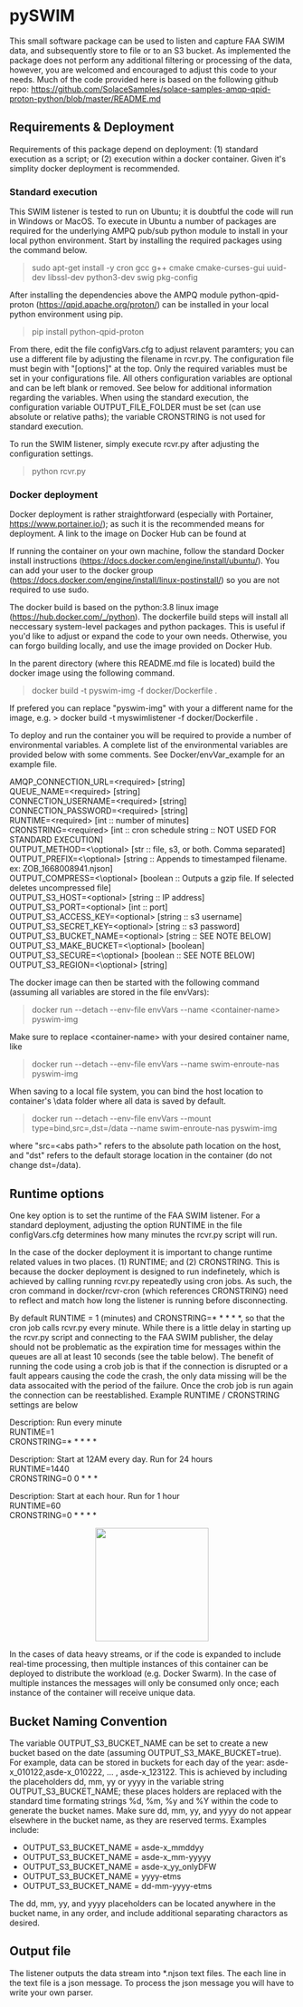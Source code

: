 # pySWIM
This small software package can be used to listen and capture FAA SWIM data, and subsequently store to file or to an S3 bucket.  As implemented the package does not perform any additional filtering or processing of the data, however, you are welcomed and encouraged to adjust this code to your needs.  Much of the code provided here is based on the following github repo: https://github.com/SolaceSamples/solace-samples-amqp-qpid-proton-python/blob/master/README.md  

## Requirements & Deployment
Requirements of this package depend on deployment: (1) standard execution as a script; or (2) execution within a docker container.  Given it's simplity docker deployment is recommended.

### Standard execution
This SWIM listener is tested to run on Ubuntu; it is doubtful the code will run in Windows or MacOS.  To execute in Ubuntu a number of packages are required for the underlying AMPQ pub/sub python module to install in your local python environment.  Start by installing the required packages using the command below.

> sudo apt-get install -y cron gcc g++ cmake cmake-curses-gui uuid-dev libssl-dev python3-dev swig pkg-config

After installing the dependencies above the AMPQ module python-qpid-proton (https://qpid.apache.org/proton/) can be installed in your local python environment using pip.

> pip install python-qpid-proton 

From there, edit the file configVars.cfg to adjust relavent paramters; you can use a different file by adjusting the filename in rcvr.py.  The configuration file must begin with "[options]" at the top.  Only the required variables must be set in your configurations file.  All others configuration variables are optional and can be left blank or removed.  See below for additional information regarding the variables.  When using the standard execution, the configuration variable OUTPUT_FILE_FOLDER must be set (can use absolute or relative paths); the variable CRONSTRING is not used for standard execution.

To run the SWIM listener, simply execute rcvr.py after adjusting the configuration settings. 
> python rcvr.py

### Docker deployment
Docker deployment is rather straightforward (especially with Portainer, https://www.portainer.io/); as such it is the recommended means for deployment. A link to the image on Docker Hub can be found at   

If running the container on your own machine, follow the standard Docker install instructions (https://docs.docker.com/engine/install/ubuntu/).  You can add your user to the docker group (https://docs.docker.com/engine/install/linux-postinstall/) so you are not required to use sudo. 

The docker build is based on the python:3.8 linux image (https://hub.docker.com/_/python).  The dockerfile build steps will install all neccessary system-level packages and python packages.  This is useful if you'd like to adjust or expand the code to your own needs.  Otherwise, you can forgo building locally, and use the image provided on Docker Hub.

In the parent directory (where this README.md file is located) build the docker image using the following command.  
> docker build -t pyswim-img -f docker/Dockerfile .
  
If prefered you can replace "pyswim-img" with your a different name for the image, e.g. > docker build -t myswimlistener -f docker/Dockerfile .

To deploy and run the container you will be required to provide a number of environmental variables.  A complete list of the environmental variables are provided below with some comments.  See Docker/envVar_example for an example file.

AMQP_CONNECTION_URL=\<required\> [string] <br/>
QUEUE_NAME=\<required\> [string] <br/>
CONNECTION_USERNAME=\<required\> [string] <br/>
CONNECTION_PASSWORD=\<required\> [string] <br/>
RUNTIME=\<required\> [int :: number of minutes] <br/>
CRONSTRING=\<required\> [int :: cron schedule string :: NOT USED FOR STANDARD EXECUTION] <br/>
OUTPUT_METHOD=<\optional\> [str :: file, s3, or both. Comma separated] <br/>
OUTPUT_PREFIX=<\optional\> [string :: Appends to timestamped filename. ex: ZOB_1668008941.njson] <br/>
OUTPUT_COMPRESS=<\optional\> [boolean :: Outputs a gzip file.  If selected deletes uncompressed file] <br/>
OUTPUT_S3_HOST=\<optional\> [string :: IP address] <br/>
OUTPUT_S3_PORT=\<optional\> [int :: port] <br/>
OUTPUT_S3_ACCESS_KEY=\<optional\> [string :: s3 username] <br/>
OUTPUT_S3_SECRET_KEY=\<optional\> [string :: s3 password] <br/>
OUTPUT_S3_BUCKET_NAME=\<optional\> [string :: SEE NOTE BELOW] <br/>
OUTPUT_S3_MAKE_BUCKET=<\optional\> [boolean] <br/>
OUTPUT_S3_SECURE=<\optional\> [boolean :: SEE NOTE BELOW] <br/>
OUTPUT_S3_REGION=<\optional\> [string] <br/>

The docker image can then be started with the following command (assuming all variables are stored in the file envVars):
> docker run --detach --env-file envVars --name \<container-name\> pyswim-img

Make sure to replace \<container-name\> with your desired container name, like 
> docker run --detach --env-file envVars --name swim-enroute-nas pyswim-img

When saving to a local file system, you can bind the host location to container's \data folder where all data is saved by default.
> docker run --detach --env-file envVars --mount type=bind,src=<abs path>,dst=/data --name swim-enroute-nas pyswim-img 

where "src=\<abs path\>" refers to the absolute path location on the host, and "dst" refers to the default storage location in the container (do not change dst=/data). 

  
## Runtime options
One key option is to set the runtime of the FAA SWIM listener.  For a standard deployment, adjusting the option RUNTIME in the file configVars.cfg determines how many minutes the rcvr.py script will run.
  
In the case of the docker deployment it is important to change runtime related values in two places.  (1) RUNTIME; and (2) CRONSTRING. This is because the docker deployment is designed to run indefinetely, which is achieved by calling running rcvr.py repeatedly using cron jobs.  As such, the cron command in docker/rcvr-cron (which references CRONSTRING) need to reflect and match how long the listener is running before disconnecting.
  
By default RUNTIME = 1 (minutes) and CRONSTRING=* * * * *, so that the cron job calls rcvr.py every minute.  While there is a little delay in starting up the rcvr.py script and connecting to the FAA SWIM publisher, the delay should not be problematic as the expiration time for messages within the queues are all at least 10 seconds (see the table below).  The benefit of running the code using a crob job is that if the connection is disrupted or a fault appears causing the code the crash, the only data missing will be the data assocaited with the period of the failure.  Once the crob job is run again the connection can be reestablished.  Example RUNTIME / CRONSTRING settings are below

Description: Run every minute<br/>
RUNTIME=1  <br/>
CRONSTRING=* * * * * <br/>

Description: Start at 12AM every day.  Run for 24 hours <br/>
RUNTIME=1440 <br/>
CRONSTRING=0 0 * * * 

Description: Start at each hour.  Run for 1 hour <br/>
RUNTIME=60  <br/>
CRONSTRING=0 * * * *

 <center> <img src="https://user-images.githubusercontent.com/44214575/200968359-8b787342-39ca-4c8d-b796-9d28d44baa83.png" width="200"/></center>

  In the cases of data heavy streams, or if the code is expanded to include real-time processing, then multiple instances of this container can be deployed to distribute the workload (e.g. Docker Swarm).  In the case of multiple instances the messages will only be consumed only once; each instance of the container will receive unique data.
  
  ## Bucket Naming Convention
  The variable OUTPUT_S3_BUCKET_NAME can be set to create a new bucket based on the date (assuming OUTPUT_S3_MAKE_BUCKET=true).  For example, data can be stored in buckets for each day of the year: asde-x_010122,asde-x_010222, ... , asde-x_123122.  This is achieved by including the placeholders dd, mm, yy or yyyy in the variable string OUTPUT_S3_BUCKET_NAME; these places holders are replaced with the standard time formating strings %d, %m, %y and %Y within the code to generate the bucket names.  Make sure dd, mm, yy, and yyyy do not appear elsewhere in the bucket name, as they are reserved terms.  Examples include:
  * OUTPUT_S3_BUCKET_NAME = asde-x_mmddyy
  * OUTPUT_S3_BUCKET_NAME = asde-x_mm-yyyyy
  * OUTPUT_S3_BUCKET_NAME = asde-x_yy_onlyDFW
  * OUTPUT_S3_BUCKET_NAME = yyyy-etms
  * OUTPUT_S3_BUCKET_NAME = dd-mm-yyyy-etms
  
  The dd, mm, yy, and yyyy placeholders can be located anywhere in the bucket name, in any order, and include additional separating charactors as desired.
  
## Output file
The listener outputs the data stream into *.njson text files.  The each line in the text file is a json message.  To process the json message you will have to write your own parser.
  
  

  
